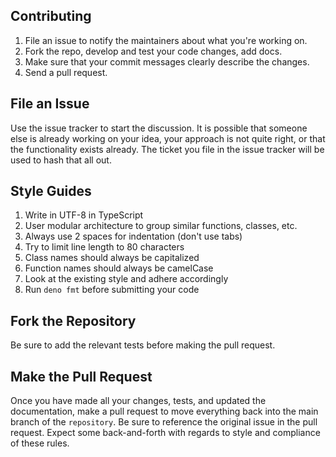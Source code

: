 ## Contributing

1. File an issue to notify the maintainers about what you're working on.
2. Fork the repo, develop and test your code changes, add docs.
3. Make sure that your commit messages clearly describe the changes.
4. Send a pull request.

## File an Issue

Use the issue tracker to start the discussion. It is possible that someone else
is already working on your idea, your approach is not quite right, or that the
functionality exists already. The ticket you file in the issue tracker will be
used to hash that all out.

## Style Guides

1. Write in UTF-8 in TypeScript
2. User modular architecture to group similar functions, classes, etc.
3. Always use 2 spaces for indentation (don't use tabs)
4. Try to limit line length to 80 characters
5. Class names should always be capitalized
6. Function names should always be camelCase
7. Look at the existing style and adhere accordingly
8. Run `deno fmt` before submitting your code

## Fork the Repository

Be sure to add the relevant tests before making the pull request.

## Make the Pull Request

Once you have made all your changes, tests, and updated the documentation, make
a pull request to move everything back into the main branch of the `repository`.
Be sure to reference the original issue in the pull request. Expect some
back-and-forth with regards to style and compliance of these rules.
